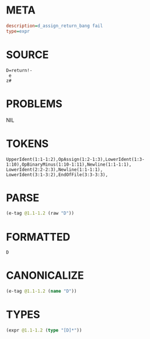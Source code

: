 # META
~~~ini
description=d_assign_return_bang fail
type=expr
~~~
# SOURCE
~~~roc
D=return!-
 e
z#
~~~
# PROBLEMS
NIL
# TOKENS
~~~zig
UpperIdent(1:1-1:2),OpAssign(1:2-1:3),LowerIdent(1:3-1:10),OpBinaryMinus(1:10-1:11),Newline(1:1-1:1),
LowerIdent(2:2-2:3),Newline(1:1-1:1),
LowerIdent(3:1-3:2),EndOfFile(3:3-3:3),
~~~
# PARSE
~~~clojure
(e-tag @1.1-1.2 (raw "D"))
~~~
# FORMATTED
~~~roc
D
~~~
# CANONICALIZE
~~~clojure
(e-tag @1.1-1.2 (name "D"))
~~~
# TYPES
~~~clojure
(expr @1.1-1.2 (type "[D]*"))
~~~
